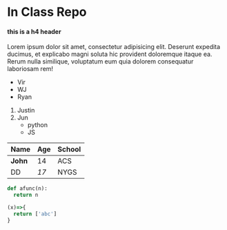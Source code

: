 # In Class Repo
#### this is a h4 header

Lorem ipsum dolor sit amet, consectetur adipisicing elit. Deserunt expedita ducimus, et explicabo magni soluta hic provident doloremque itaque ea. Rerum nulla similique, voluptatum eum quia dolorem consequatur laboriosam rem!

* Vir
* WJ
* Ryan

1. Justin
2. Jun
    * python
    * JS

Name | Age | School
--- | --- | ---
**John** | 14 | ACS
DD | *17* | NYGS

```python
def afunc(n):
  return n
```

```javascript
(x)=>{
  return ['abc']
}
```
